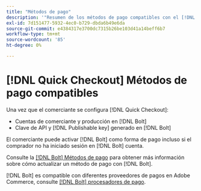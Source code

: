```yaml
---
title: "Métodos de pago"
description: '"Resumen de los métodos de pago compatibles con el [!DNL Quick Checkout] para la extensión de Adobe Commerce".'
exl-id: 7d151477-5932-4ec0-b729-dbda6b49e6da
source-git-commit: e4384317e3700dc7315b26be103d41a14beff6b7
workflow-type: tm+mt
source-wordcount: '85'
ht-degree: 0%

---
```


# [!DNL Quick Checkout] Métodos de pago compatibles

Una vez que el comerciante se configura [!DNL Quick Checkout]:

- Cuentas de comerciante y producción en [!DNL Bolt]
- Clave de API y [!DNL Publishable key] generado en [!DNL Bolt]

El comerciante puede activar [!DNL Bolt] como forma de pago incluso si el comprador no ha iniciado sesión en [!DNL Bolt] cuenta.

Consulte la [[!DNL Bolt] Métodos de pago](https://help.bolt.com/shoppers/guides/checkout/update-payment-method) para obtener más información sobre cómo actualizar un método de pago con [!DNL Bolt].

[!DNL Bolt] es compatible con diferentes proveedores de pagos en Adobe Commerce, consulte [[!DNL Bolt] procesadores de pago](https://help.bolt.com/connectors/payment-processors/).
